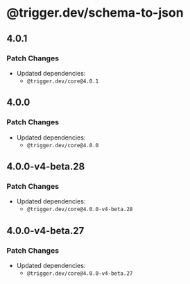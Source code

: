 # @trigger.dev/schema-to-json

## 4.0.1

### Patch Changes

- Updated dependencies:
  - `@trigger.dev/core@4.0.1`

## 4.0.0

### Patch Changes

- Updated dependencies:
  - `@trigger.dev/core@4.0.0`

## 4.0.0-v4-beta.28

### Patch Changes

- Updated dependencies:
  - `@trigger.dev/core@4.0.0-v4-beta.28`

## 4.0.0-v4-beta.27

### Patch Changes

- Updated dependencies:
  - `@trigger.dev/core@4.0.0-v4-beta.27`

